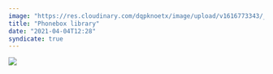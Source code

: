 ```yaml
---
image: "https://res.cloudinary.com/dqpknoetx/image/upload/v1616773343/_DSC8953_ztdw6o.jpg"
title: "Phonebox library"
date: "2021-04-04T12:28"
syndicate: true
---
```

![](https://res.cloudinary.com/dqpknoetx/image/upload/v1616773343/_DSC8953_ztdw6o.jpg)